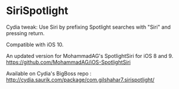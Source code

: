# SiriSpotlight
Cydia tweak: Use Siri by prefixing Spotlight searches with "Siri" and pressing return.

Compatible with iOS 10.

An updated version for MohammadAG's SpotlightSiri for iOS 8 and 9.
https://github.com/MohammadAG/iOS-SpotlightSiri

Available on Cydia's BigBoss repo : http://cydia.saurik.com/package/com.gilshahar7.sirispotlight/
